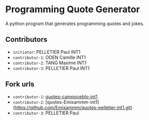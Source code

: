 # Programming Quote Generator

A python program that generates programming quotes and jokes.

## Contributors
- `initiator`: PELLETIER Paul INT1
- `contributor-1`: ODEN Camille INT1
- `contributor-2`: TANG Maxime INT1
- `contributor-3`: PELLETIER Paul INT1

## Fork urls
- `contributor-1`: [quotes-campoceblo-int1](https://github.com/campoceblo/quotes-pelletier-int1.git)
- `contributor-2`: [quotes-Emixammm-int1] (https://github.com/Emixammm/quotes-pelletier-int1.git)
- `contributor-3`: PELLETIER Paul
